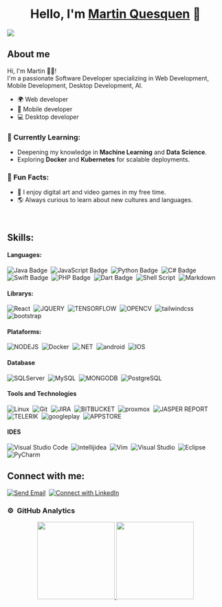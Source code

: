 <div align="center">
<h1 align="center">Hello, I'm <a href="#">Martin Quesquen</a> 👋</h1>
</div>
<img src="https://i.imgur.com/3tWi7vf.png">

## About me

Hi, I'm Martin 👨‍💻!  
I'm a passionate Software Developer specializing in Web Development, Mobile Development, Desktop Development, AI.  

- 🌍 Web developer
- 📲 Mobile developer
- 💻 Desktop developer

### 🌱 Currently Learning:
- Deepening my knowledge in **Machine Learning** and **Data Science**.
- Exploring **Docker** and **Kubernetes** for scalable deployments.

### 🎯 Fun Facts:
- 🎨 I enjoy digital art and video games in my free time.
- 🌎 Always curious to learn about new cultures and languages.
 
<br>

## Skills:

#### Languages:

![Java Badge](https://img.shields.io/badge/Java-ea1a1a?style=for-the-badge)&nbsp;
![JavaScript Badge](https://img.shields.io/badge/JavaScript-fff?style=for-the-badge&logo=javascript)&nbsp;
![Python Badge](https://img.shields.io/badge/Python-346b9a?style=for-the-badge&logo=Python&logoColor=fff)&nbsp;
![C# Badge](https://img.shields.io/badge/C%23-00599C?style=for-the-badge&logo=cplusplus)&nbsp;
![Swift Badge](https://img.shields.io/badge/Swift-fff?style=for-the-badge&logo=swift&color=%23FFF)&nbsp;
![PHP Badge](https://img.shields.io/badge/PHP-fff?style=for-the-badge&logo=php&color=%23c3c5f3)&nbsp;
![Dart Badge](https://img.shields.io/badge/Dart-000?style=for-the-badge&logo=dart&color=%2300b4a9)&nbsp;
![Shell Script](https://img.shields.io/badge/Shell_Script-121011?style=for-the-badge&logo=gnu-bash&logoColor=white)&nbsp;
![Markdown](https://img.shields.io/badge/markdown-%23000000.svg?style=for-the-badge&logo=markdown&logoColor=white)

#### Librarys:

![React](https://img.shields.io/badge/react-104dc9?style=for-the-badge&logo=react)&nbsp;
![JQUERY](https://img.shields.io/badge/JQUERY-f39752?style=for-the-badge&logo=JQUERY)&nbsp;
![TENSORFLOW](https://img.shields.io/badge/TENSORFLOW-d4d6d6?style=for-the-badge&logo=TENSORFLOW)&nbsp;
![OPENCV](https://img.shields.io/badge/OPENCV-f7c938?style=for-the-badge&logo=OPENCV)&nbsp;
![tailwindcss](https://img.shields.io/badge/tailwindcss-05054B?style=for-the-badge&logo=tailwindcss)&nbsp;
![bootstrap](https://img.shields.io/badge/bootstrap-0A0A0A?style=for-the-badge&logo=bootstrap)&nbsp;

#### Plataforms:

![NODEJS](https://img.shields.io/badge/NODEJS-000?style=for-the-badge&logo=nodedotjs)&nbsp;
![Docker](https://img.shields.io/badge/docker-104dc9?style=for-the-badge&logo=docker)&nbsp;
![.NET](https://img.shields.io/badge/.NET-382a6b?style=for-the-badge&logo=.Net&logoColor=#512BD4)&nbsp;
![android](https://img.shields.io/badge/android-fff?style=for-the-badge&logo=android)&nbsp;
![IOS](https://img.shields.io/badge/IOS-000?style=for-the-badge&logoColor=white)&nbsp;


#### Database

![SQLServer](https://img.shields.io/badge/SQLServer-f1f156?style=for-the-badge&logoColor=white)&nbsp;
![MySQL](https://img.shields.io/badge/MySQL-00000F?style=for-the-badge&logo=mysql&logoColor=white)&nbsp;
![MONGODB](https://img.shields.io/badge/MONGODB-006548?style=for-the-badge&logo=MONGODB&logoColor=#006548)&nbsp;
![PostgreSQL](https://img.shields.io/badge/PostgreSQL-316192?style=for-the-badge&logo=postgresql&logoColor=white)&nbsp;

#### Tools and Technologies

![Linux](https://img.shields.io/badge/Linux-FCC624?style=for-the-badge&logo=linux&logoColor=black)&nbsp;
![Git](https://img.shields.io/badge/GIT-E44C30?style=for-the-badge&logo=git&logoColor=white)&nbsp;
![JIRA](https://img.shields.io/badge/JIRA-2780f3?style=for-the-badge&logo=JIRA&logoColor=white)&nbsp;
![BITBUCKET](https://img.shields.io/badge/BITBUCKET-2780f3?style=for-the-badge&logo=BITBUCKET&logoColor=white)&nbsp;
![proxmox](https://img.shields.io/badge/proxmox-de6d00?style=for-the-badge&logo=proxmox&logoColor=white)&nbsp;
![JASPER REPORT](https://img.shields.io/badge/JASPER%20REPORT-4184c3?style=for-the-badge)&nbsp;
![TELERIK](https://img.shields.io/badge/TELERIK-59de00?style=for-the-badge)&nbsp;
![googleplay](https://img.shields.io/badge/googleplay-32a352S?style=for-the-badge&logo=googleplay&logoColor=white)&nbsp;
![APPSTORE](https://img.shields.io/badge/APPSTORE-199df0?style=for-the-badge&logo=APPSTORE&logoColor=white)&nbsp;

#### IDES

![Visual Studio Code](https://img.shields.io/badge/Visual%20Studio%20Code-0078d7.svg?style=for-the-badge&logo=visual-studio-code&logoColor=white)&nbsp;
![intellijidea](https://img.shields.io/badge/intellijidea-f52755?style=for-the-badge&logo=intellijidea&logoColor=000)&nbsp;
![Vim](https://img.shields.io/badge/VIM-%2311AB00.svg?style=for-the-badge&logo=vim&logoColor=white)&nbsp;
![Visual Studio](https://img.shields.io/badge/Visual%20Studio-b88bed.svg?style=for-the-badge&logo=visual-studio-code&logoColor=white)&nbsp;
![Eclipse](https://img.shields.io/badge/Eclipse-FE7A16.svg?style=for-the-badge&logo=Eclipse&logoColor=white)&nbsp;
![PyCharm](https://img.shields.io/badge/pycharm-143?style=for-the-badge&logo=pycharm&logoColor=black&color=black&labelColor=green)&nbsp;


## Connect with me:

[![Send Email](https://img.shields.io/badge/Send%20Email-%23EA4335?style=for-the-badge&logo=gmail&logoColor=white)](mailto:martinquesquenpa3@gmail.com?subject=Solicitud%20de%20contacto%20desde%20GitHub&body=Hola,%20vi%20tu%20perfil%20en%20GitHub%20y%20quisiera%20hablar%20contigo%20sobre...)&nbsp;
<a href="https://www.linkedin.com/in/martin-quesquen-a2023b244" target="_blank">
  ![Connect with LinkedIn](https://img.shields.io/badge/Connect%20with%20LinkedIn-%230A66C2?style=for-the-badge&logo=linkedin&logoColor=white)
</a>


### ⚙️ &nbsp;GitHub Analytics

<p align="center">
<a href="https://github.com/MQuesquenPa">
  <img height="180em" src="https://github-readme-stats-eight-theta.vercel.app/api?username=MQuesquenPa&show_icons=true&theme=algolia&include_all_commits=true&count_private=true"/>
  <img height="180em" src="https://github-readme-stats-eight-theta.vercel.app/api/top-langs/?username=MQuesquenPa&layout=compact&langs_count=8&theme=algolia"/>
</a>
</p>
